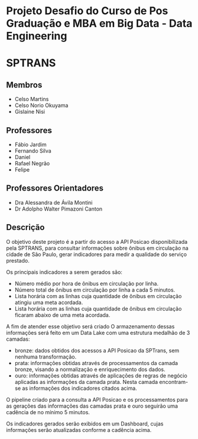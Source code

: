 # Projeto Desafio do Curso de Pos Graduação e MBA em Big Data - Data Engineering
# SPTRANS

## Membros
+ Celso Martins
+ Celso Norio Okuyama
+ Gislaine Nisi

## Professores
+ Fábio Jardim
+ Fernando Silva
+ Daniel
+ Rafael Negrão
+ Felipe

## Professores Orientadores
+ Dra Alessandra de Ávila Montini
+ Dr Adolpho Walter Pimazoni Canton

## Descrição
O objetivo deste projeto é a partir do acesso a API Posicao disponibilizada pela SPTRANS, para consultar informações sobre ônibus em circulação na cidade de São Paulo, gerar indicadores para medir a qualidade do serviço prestado.

Os principais indicadores a serem gerados são:
+ Número médio por hora de ônibus em circulação por linha.
+ Número total de ônibus em circulação por linha a cada 5 minutos.
+ Lista horária com as linhas cuja quantidade de ônibus em circulação atingiu uma meta acordada.
+ Lista horária  com as linhas cuja quantidade de ônibus em circulação ficaram abaixo de uma meta acordada.

A fim de atender esse objetivo será criado
O armazenamento dessas informações será feito em um Data Lake com uma estrutura medalhão de 3 camadas:
+ bronze: dados obtidos dos acessos a API Posicao da SPTrans, sem nenhuma transformação.
+ prata:  informações obtidas através de processamentos da camada bronze, visando a normalização e enriquecimento dos dados.
+ ouro:   informações obtidas através de aplicações de regras de negócio aplicadas as informações da camada prata. Nesta camada encontram-se as informações dos indicadores citados acima.

O pipeline criado para a consulta a API Posicao e os processamentos para as gerações das informações das camadas prata e ouro seguirão uma cadência de no mínimo 5 minutos.

Os indicadores gerados serão exibidos em um Dashboard, cujas informações serão atualizadas conforme a cadência acima.






